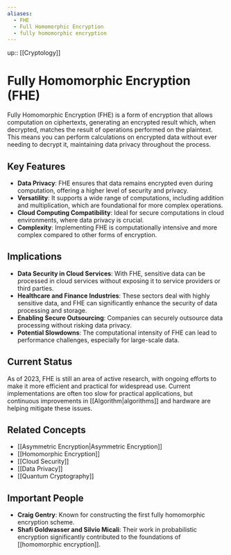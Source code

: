 ```yaml
---
aliases:
  - FHE
  - Full Homomorphic Encryption
  - fully homomorphic encryption
---
```

up:: [[Cryptology]]
# Fully Homomorphic Encryption (FHE)

Fully Homomorphic Encryption (FHE) is a form of encryption that allows computation on ciphertexts, generating an encrypted result which, when decrypted, matches the result of operations performed on the plaintext. This means you can perform calculations on encrypted data without ever needing to decrypt it, maintaining data privacy throughout the process.

## Key Features

- **Data Privacy**: FHE ensures that data remains encrypted even during computation, offering a higher level of security and privacy.
- **Versatility**: It supports a wide range of computations, including addition and multiplication, which are foundational for more complex operations.
- **Cloud Computing Compatibility**: Ideal for secure computations in cloud environments, where data privacy is crucial.
- **Complexity**: Implementing FHE is computationally intensive and more complex compared to other forms of encryption.

## Implications

- **Data Security in Cloud Services**: With FHE, sensitive data can be processed in cloud services without exposing it to service providers or third parties.
- **Healthcare and Finance Industries**: These sectors deal with highly sensitive data, and FHE can significantly enhance the security of data processing and storage.
- **Enabling Secure Outsourcing**: Companies can securely outsource data processing without risking data privacy.
- **Potential Slowdowns**: The computational intensity of FHE can lead to performance challenges, especially for large-scale data.

## Current Status

As of 2023, FHE is still an area of active research, with ongoing efforts to make it more efficient and practical for widespread use. Current implementations are often too slow for practical applications, but continuous improvements in [[Algorithm|algorithms]] and hardware are helping mitigate these issues.

## Related Concepts

- [[Asymmetric Encryption|Asymmetric Encryption]]
- [[Homomorphic Encryption]]
- [[Cloud Security]]
- [[Data Privacy]]
- [[Quantum Cryptography]]

## Important People

- **Craig Gentry**: Known for constructing the first fully homomorphic encryption scheme.
- **Shafi Goldwasser and Silvio Micali**: Their work in probabilistic encryption significantly contributed to the foundations of [[homomorphic encryption]].
